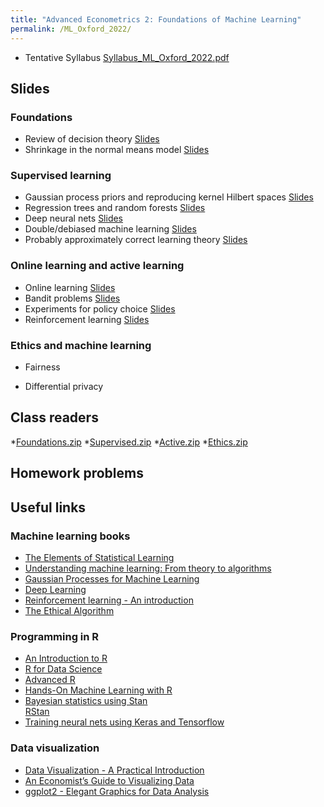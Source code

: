```yaml
---
title: "Advanced Econometrics 2: Foundations of Machine Learning"
permalink: /ML_Oxford_2022/
---
```



* Tentative Syllabus [Syllabus_ML_Oxford_2022.pdf](/home/files/teaching/ML_Oxford_2022/Syllabus_ML_Oxford_2022.pdf)


## Slides

### Foundations
* Review of decision theory
[Slides](/home/files/teaching/ML_Oxford_2022/decision_theory_slides.pdf)
* Shrinkage in the normal means model
[Slides](/home/files/teaching/ML_Oxford_2022/normal_shrinkage_slides.pdf)

### Supervised learning

* Gaussian process priors and reproducing kernel Hilbert spaces
[Slides](/home/files/teaching/ML_Oxford_2022/gaussian_process_slides.pdf)
* Regression trees and random forests
[Slides](/home/files/teaching/ML_Oxford_2022/random_forests_slides.pdf)
* Deep neural nets
[Slides](/home/files/teaching/ML_Oxford_2022/neural_nets_slides.pdf)
* Double/debiased machine learning
[Slides](/home/files/teaching/ML_Oxford_2022/debiased_ml_slides.pdf)
* Probably approximately correct learning theory
[Slides](/home/files/teaching/ML_Oxford_2022/pac_learning_slides.pdf)

### Online learning and active learning
* Online learning
[Slides](/home/files/teaching/ML_Oxford_2022/adversarial_online_learning_slides.pdf)
* Bandit problems
[Slides](/home/files/teaching/ML_Oxford_2022/bandit_problems_slides.pdf)
* Experiments for policy choice
[Slides](/home/files/teaching/ML_Oxford_2022/policy_experiments_slides.pdf)
* Reinforcement learning
[Slides](/home/files/teaching/ML_Oxford_2022/reinforcement_learning_slides.pdf)  


### Ethics and machine learning
* Fairness

* Differential privacy


## Class readers

*[Foundations.zip](/home/files/teaching/ML_Oxford_2022/Foundations.zip)
*[Supervised.zip](/home/files/teaching/ML_Oxford_2022/Supervised.zip)
*[Active.zip](/home/files/teaching/ML_Oxford_2022/Active.zip)
*[Ethics.zip](/home/files/teaching/ML_Oxford_2022/Ethics.zip)


## Homework problems


## Useful links

### Machine learning books
* [The Elements of Statistical Learning](https://web.stanford.edu/~hastie/Papers/ESLII.pdf)
* [Understanding machine learning: From theory to algorithms](https://www.cs.huji.ac.il/~shais/UnderstandingMachineLearning/understanding-machine-learning-theory-algorithms.pdf)
* [Gaussian Processes for Machine Learning](http://www.gaussianprocess.org/gpml/chapters/)
* [Deep Learning](https://www.deeplearningbook.org/)
* [Reinforcement learning - An introduction](http://www.incompleteideas.net/book/RLbook2018.pdf)
* [The Ethical Algorithm](https://global.oup.com/academic/product/the-ethical-algorithm-9780190948207)  


### Programming in R

* [An Introduction to R](https://cran.r-project.org/doc/manuals/r-release/R-intro.pdf)
* [R for Data Science](https://r4ds.had.co.nz/)
* [Advanced R](https://adv-r.hadley.nz/)
* [Hands-On Machine Learning with R](https://bradleyboehmke.github.io/HOML/)  
* [Bayesian statistics using Stan](https://mc-stan.org/docs/2_20/stan-users-guide/index.html)  
[RStan](https://github.com/stan-dev/rstan/wiki/RStan-Getting-Started)  
* [Training neural nets using Keras  and Tensorflow](https://tensorflow.rstudio.com/keras/)


### Data visualization

* [Data Visualization - A Practical Introduction](http://socviz.co/)
* [An Economist’s Guide to Visualizing Data](https://pubs.aeaweb.org/doi/pdfplus/10.1257/jep.28.1.209)
* [ggplot2 - Elegant Graphics for Data Analysis](http://moderngraphics11.pbworks.com/f/ggplot2-Book09hWickham.pdf)








